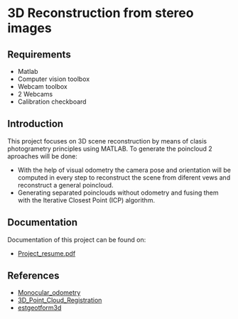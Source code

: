 # 3D Reconstruction from stereo images

## Requirements
* Matlab
* Computer vision toolbox
* Webcam toolbox
* 2 Webcams
* Calibration checkboard

## Introduction
This project focuses on 3D scene reconstruction by means of clasis photogrametry principles using MATLAB. To generate the poincloud 2 aproaches will be done:
* With the help of visual odometry the camera pose and orientation will be computed in every step to reconstruct the scene from diferent vews and reconstruct a general poincloud.
* Generating separated poinclouds without odometry and fusing them with the Iterative Closest Point (ICP) algorithm.

## Documentation
Documentation of this project can be found on:
* [Project_resume.pdf](https://github.com/VictorEscribano/Computer-Vision-Project/blob/main/Introduction_report/CV_Short_Project_Resume_Victor_Escribano_Oriol_Contreras.pdf)

## References
* [Monocular_odometry](https://es.mathworks.com/help/vision/ug/monocular-visual-odometry.html)
* [3D_Point_Cloud_Registration](https://es.mathworks.com/help/vision/ug/3-d-point-cloud-registration-and-stitching.html)
* [estgeotform3d](https://es.mathworks.com/help/vision/ref/estgeotform3d.html)
